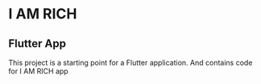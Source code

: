 # I AM RICH

## Flutter App

This project is a starting point for a Flutter application.
And contains code for I AM RICH app
